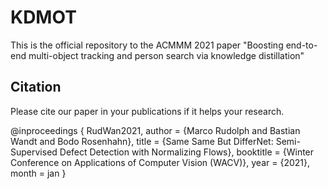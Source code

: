 # KDMOT
This is the official repository to the ACMMM 2021 paper "Boosting end-to-end multi-object tracking and person search via knowledge distillation"

## Citation
Please cite our paper in your publications if it helps your research.

@inproceedings { RudWan2021,
author = {Marco Rudolph and Bastian Wandt and Bodo Rosenhahn},
title = {Same Same But DifferNet: Semi-Supervised Defect Detection with Normalizing Flows},
booktitle = {Winter Conference on Applications of Computer Vision (WACV)},
year = {2021},
month = jan
}
